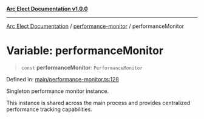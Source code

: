 [**Arc Elect Documentation v1.0.0**](../../README.md)

---

[Arc Elect Documentation](../../modules.md) / [performance-monitor](../README.md) / performanceMonitor

# Variable: performanceMonitor

> `const` **performanceMonitor**: `PerformanceMonitor`

Defined in: [main/performance-monitor.ts:128](https://github.com/wijnand-gritter/arc-elect/blob/c2867786d8264971474ef9a0d9cc5a8943053f07/src/main/performance-monitor.ts#L128)

Singleton performance monitor instance.

This instance is shared across the main process and provides
centralized performance tracking capabilities.
